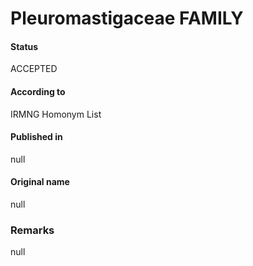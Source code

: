 Pleuromastigaceae FAMILY
=======

#### Status
ACCEPTED

#### According to
IRMNG Homonym List

#### Published in
null

#### Original name
null

### Remarks
null
